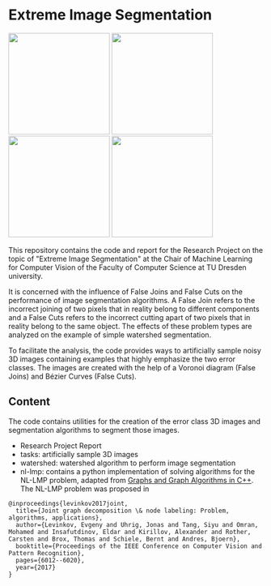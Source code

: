 # Extreme Image Segmentation

<img src="https://user-images.githubusercontent.com/33101114/201391665-65268350-457a-45ee-8b53-348188b440b0.gif" width="200"> <img src="https://user-images.githubusercontent.com/33101114/201392010-a555b03e-0a22-4555-b0ca-da042a6715e2.gif" width="200"> 
<img src="https://user-images.githubusercontent.com/33101114/201394073-8fb503fd-1f3d-47b1-a17e-e751be786850.gif" width="200"> <img src="https://user-images.githubusercontent.com/33101114/201393184-e1d99ba7-678a-4dab-a61f-d7ed9c72b65b.gif" width="200">


This repository contains the code and report for the Research Project on the topic of "Extreme Image Segmentation" at the Chair of Machine Learning for Computer Vision of the Faculty of Computer Science at TU Dresden university.

It is concerned with the influence of False Joins and False Cuts on the performance of image segmentation algorithms. A False Join refers to the incorrect joining of two pixels that in reality belong to different components and a False Cuts refers to the incorrect cutting apart of two pixels that in reality belong to the same object. The effects of these problem types are analyzed on the example of simple watershed segmentation. 

To facilitate the analysis, the code provides ways to artificially sample noisy 3D images containing examples that highly emphasize the two error classes. The images are created with the help of a Voronoi diagram (False Joins) and Bézier Curves (False Cuts).

## Content
The code contains utilities for the creation of the error class 3D images and segmentation algorithms to segment those images.
- Research Project Report
- tasks: artificially sample 3D images
- watershed: watershed algorithm to perform image segmentation 
- nl-lmp: contains a python implementation of solving algorithms for the NL-LMP problem, adapted from [Graphs and Graph Algorithms in C++](https://github.com/bjoern-andres/graph). The NL-LMP problem was proposed in

```
@inproceedings{levinkov2017joint,
  title={Joint graph decomposition \& node labeling: Problem, algorithms, applications},
  author={Levinkov, Evgeny and Uhrig, Jonas and Tang, Siyu and Omran, Mohamed and Insafutdinov, Eldar and Kirillov, Alexander and Rother, Carsten and Brox, Thomas and Schiele, Bernt and Andres, Bjoern},
  booktitle={Proceedings of the IEEE Conference on Computer Vision and Pattern Recognition},
  pages={6012--6020},
  year={2017}
}
```
